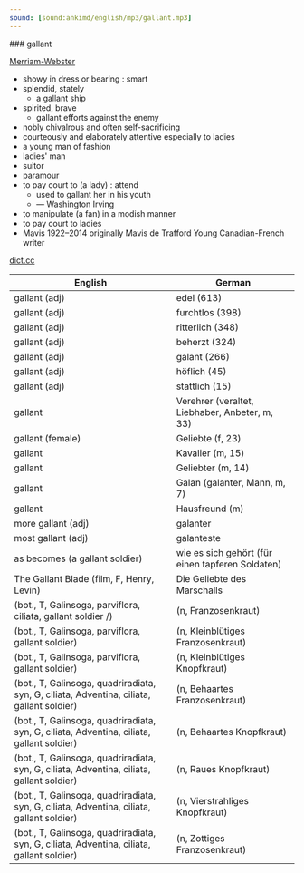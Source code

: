 ```yaml
---
sound: [sound:ankimd/english/mp3/gallant.mp3]
---
```


\### gallant

[Merriam-Webster](https://www.merriam-webster.com/dictionary/gallant)

- showy in dress or bearing : smart
- splendid, stately
    - a gallant ship
- spirited, brave
    - gallant efforts against the enemy
- nobly chivalrous and often self-sacrificing
- courteously and elaborately attentive especially to ladies
- a young man of fashion
- ladies' man
- suitor
- paramour
- to pay court to (a lady) : attend
    - used to gallant her in his youth
    - — Washington Irving
- to manipulate (a fan) in a modish manner
- to pay court to ladies
- Mavis 1922–2014 originally Mavis de Trafford Young Canadian-French writer

[dict.cc](https://www.dict.cc/gallant)

| English        | German       |
| -------------- | ------------ |
| gallant (adj) | edel (613) |
| gallant (adj) | furchtlos (398) |
| gallant (adj) | ritterlich (348) |
| gallant (adj) | beherzt (324) |
| gallant (adj) | galant (266) |
| gallant (adj) | höflich (45) |
| gallant (adj) | stattlich (15) |
| gallant | Verehrer (veraltet, Liebhaber, Anbeter, m, 33) |
| gallant (female) | Geliebte (f, 23) |
| gallant | Kavalier (m, 15) |
| gallant | Geliebter (m, 14) |
| gallant | Galan (galanter, Mann, m, 7) |
| gallant | Hausfreund (m) |
| more gallant (adj) | galanter |
| most gallant (adj) | galanteste |
| as becomes (a gallant soldier) | wie es sich gehört (für einen tapferen Soldaten) |
| The Gallant Blade (film, F, Henry, Levin) | Die Geliebte des Marschalls |
|  (bot., T, Galinsoga, parviflora, ciliata, gallant soldier /) |  (n, Franzosenkraut) |
|  (bot., T, Galinsoga, parviflora, gallant soldier) |  (n, Kleinblütiges Franzosenkraut) |
|  (bot., T, Galinsoga, parviflora, gallant soldier) |  (n, Kleinblütiges Knopfkraut) |
|  (bot., T, Galinsoga, quadriradiata, syn, G, ciliata, Adventina, ciliata, gallant soldier) |  (n, Behaartes Franzosenkraut) |
|  (bot., T, Galinsoga, quadriradiata, syn, G, ciliata, Adventina, ciliata, gallant soldier) |  (n, Behaartes Knopfkraut) |
|  (bot., T, Galinsoga, quadriradiata, syn, G, ciliata, Adventina, ciliata, gallant soldier) |  (n, Raues Knopfkraut) |
|  (bot., T, Galinsoga, quadriradiata, syn, G, ciliata, Adventina, ciliata, gallant soldier) |  (n, Vierstrahliges Knopfkraut) |
|  (bot., T, Galinsoga, quadriradiata, syn, G, ciliata, Adventina, ciliata, gallant soldier) |  (n, Zottiges Franzosenkraut) |
